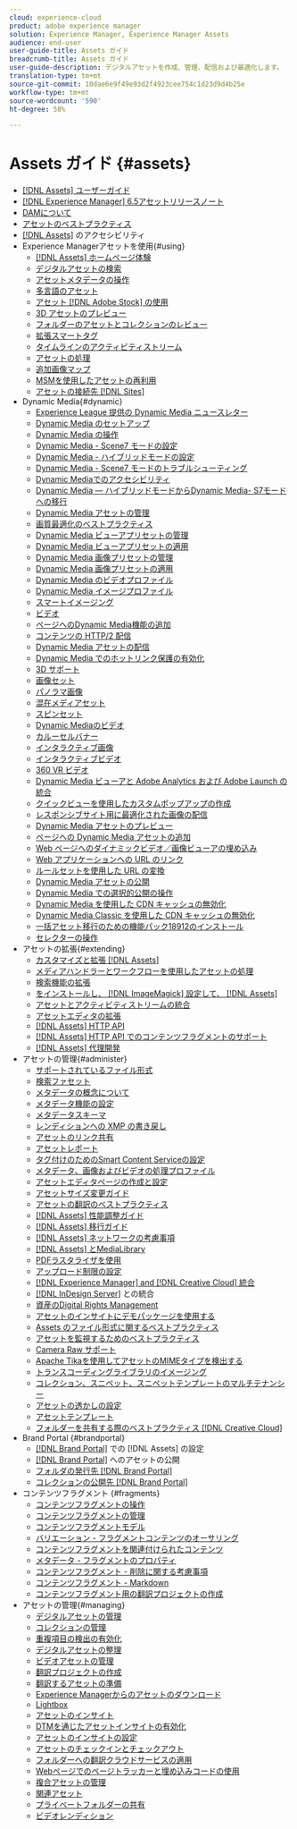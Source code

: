 ```yaml
---
cloud: experience-cloud
product: adobe experience manager
solution: Experience Manager, Experience Manager Assets
audience: end-user
user-guide-title: Assets ガイド
breadcrumb-title: Assets ガイド
user-guide-description: デジタルアセットを作成、管理、配信および最適化します。
translation-type: tm+mt
source-git-commit: 10dae6e9f49e93d2f4923cee754c1d23d9d4b25e
workflow-type: tm+mt
source-wordcount: '590'
ht-degree: 58%

---
```



# Assets ガイド {#assets}

+ [[!DNL Assets] ユーザーガイド](home.md)
+ [[!DNL Experience Manager] 6.5アセットリリースノート](https://experienceleague.adobe.com/docs/experience-manager-65/release-notes/assets.html)
+ [DAMについて](assets.md)
+ [アセットのベストプラクティス](best-practices-for-assets.md)
+ [ [!DNL Assets]](accessibility.md) のアクセシビリティ
+ Experience Managerアセットを使用{#using}
   + [[!DNL Assets] ホームページ体験](assets-home-page.md)
   + [デジタルアセットの検索](search-assets.md)
   + [アセットメタデータの操作](metadata.md)
   + [多言語のアセット](multilingual-assets.md)
   + [アセット [!DNL Adobe Stock] の使用](aem-assets-adobe-stock.md)
   + [3D アセットのプレビュー](previewing-3d-assets.md)
   + [フォルダーのアセットとコレクションのレビュー](bulk-approval.md)
   + [拡張スマートタグ](enhanced-smart-tags.md)
   + [タイムラインのアクティビティストリーム](activity-stream.md)
   + [アセットの処理](assets-workflow.md)
   + [追加画像マップ](image-maps.md)
   + [MSMを使用したアセットの再利用](reuse-assets-using-msm.md)
   + [アセットの接続先 [!DNL Sites]](use-assets-across-connected-assets-instances.md)
+ Dynamic Media{#dynamic}
   + [Experience League 提供の Dynamic Media ニュースレター](dynamic-media-newsletter.md)
   + [Dynamic Media のセットアップ](administering-dynamic-media.md)
   + [Dynamic Media の操作](dynamic-media.md)
   + [Dynamic Media - Scene7 モードの設定](config-dms7.md)
   + [Dynamic Media - ハイブリッドモードの設定](config-dynamic.md)
   + [Dynamic Media - Scene7 モードのトラブルシューティング](troubleshoot-dms7.md)
   + [Dynamic Mediaでのアクセシビリティ](accessibility-dm.md)
   + [Dynamic Media — ハイブリッドモードからDynamic Media- S7モードへの移行](migrate-from-hybrid-to-dms7.md)
   + [Dynamic Media アセットの管理](managing-assets.md)
   + [画質最適化のベストプラクティス](best-practices-for-optimizing-the-quality-of-your-images.md)
   + [Dynamic Media ビューアプリセットの管理](managing-viewer-presets.md)
   + [Dynamic Media ビューアプリセットの適用](viewer-presets.md)
   + [Dynamic Media 画像プリセットの管理](managing-image-presets.md)
   + [Dynamic Media 画像プリセットの適用](image-presets.md)
   + [Dynamic Media のビデオプロファイル](video-profiles.md)
   + [Dynamic Media イメージプロファイル](image-profiles.md)
   + [スマートイメージング](imaging-faq.md)
   + [ビデオ](s7-video.md)
   + [ページへのDynamic Media機能の追加](scene7.md)
   + [コンテンツの HTTP/2 配信](http2.md)
   + [Dynamic Media アセットの配信](delivering-dynamic-media-assets.md)
   + [Dynamic Media でのホットリンク保護の有効化](hotlink-protection.md)
   + [3D サポート](/help/assets/assets-3d.md)
   + [画像セット](image-sets.md)
   + [パノラマ画像](panoramic-images.md)
   + [混在メディアセット](mixed-media-sets.md)
   + [スピンセット](spin-sets.md)
   + [Dynamic Mediaのビデオ](video.md)
   + [カルーセルバナー](carousel-banners.md)
   + [インタラクティブ画像](interactive-images.md)
   + [インタラクティブビデオ](interactive-videos.md)
   + [360 VR ビデオ](/help/assets/360-video.md)
   + [Dynamic Media ビューアと Adobe Analytics および Adobe Launch の統合](/help/assets/launch.md)
   + [クイックビューを使用したカスタムポップアップの作成](custom-pop-ups.md)
   + [レスポンシブサイト用に最適化された画像の配信](responsive-site.md)
   + [Dynamic Media アセットのプレビュー](previewing-assets.md)
   + [ページへの Dynamic Media アセットの追加](adding-dynamic-media-assets-to-pages.md)
   + [Web ページへのダイナミックビデオ／画像ビューアの埋め込み](embed-code.md)
   + [Web アプリケーションへの URL のリンク](linking-urls-to-yourwebapplication.md)
   + [ルールセットを使用した URL の変換](using-rulesets-to-transform-urls.md)
   + [Dynamic Media アセットの公開](publishing-dynamicmedia-assets.md)
   + [Dynamic Media での選択的公開の操作](selective-publishing.md)
   + [Dynamic Media を使用した CDN キャッシュの無効化](invalidate-cdn-cache-dynamic-media.md)
   + [Dynamic Media Classic を使用した CDN キャッシュの無効化](invalidate-cdn-cache-dm-classic.md)
   + [一括アセット移行のための機能パック18912のインストール](bulk-ingest-migrate.md)
   + [セレクターの操作](working-with-selectors.md)
+ アセットの拡張{#extending}
   + [カスタマイズと拡張 [!DNL Assets]](extending-assets.md)
   + [メディアハンドラーとワークフローを使用したアセットの処理](media-handlers.md)
   + [検索機能の拡張](searchx.md)
   + [をインストールし、 [!DNL ImageMagick] 設定して、 [!DNL Assets]](best-practices-for-imagemagick.md)
   + [アセットとアクティビティストリームの統合](extending-activity-stream.md)
   + [アセットエディタの拡張](asseteditorx.md)
   + [[!DNL Assets] HTTP API](mac-api-assets.md)
   + [ [!DNL Assets]  HTTP API でのコンテンツフラグメントのサポート](assets-api-content-fragments.md)
   + [[!DNL Assets] 代理開発](proxy.md)
+ アセットの管理{#administer}
   + [サポートされているファイル形式](assets-formats.md)
   + [検索ファセット](search-facets.md)
   + [メタデータの概念について](metadata-concepts.md)
   + [メタデータ機能の設定](metadata-config.md)
   + [メタデータスキーマ](metadata-schemas.md)
   + [レンディションへの XMP の書き戻し](xmp-writeback.md)
   + [アセットのリンク共有](link-sharing.md)
   + [アセットレポート](asset-reports.md)
   + [タグ付けのためのSmart Content Serviceの設定](config-smart-tagging.md)
   + [メタデータ、画像およびビデオの処理プロファイル](processing-profiles.md)
   + [アセットエディタページの作成と設定](assets-finder-editor.md)
   + [アセットサイズ変更ガイド](assets-sizing-guide.md)
   + [アセットの翻訳のベストプラクティス](best-practices-for-translating-assets-efficiently.md)
   + [[!DNL Assets] 性能調整ガイド](performance-tuning-guidelines.md)
   + [[!DNL Assets] 移行ガイド](assets-migration-guide.md)
   + [[!DNL Assets] ネットワークの考慮事項](assets-network-considerations.md)
   + [[!DNL Assets] とMediaLibrary](medialibrary.md)
   + [PDFラスタライザを使用](aem-pdf-rasterizer.md)
   + [アップロード制限の設定](configuring-asset-upload-restrictions.md)
   + [[!DNL Experience Manager] and [!DNL Creative Cloud] 統合](aem-cc-integration-best-practices.md)
   + [ [!DNL InDesign Server]](indesign.md) との統合
   + [資産のDigital Rights Management](drm.md)
   + [アセットのインサイトにデモパッケージを使用する](use-demo-package-for-asset-insights.md)
   + [Assets のファイル形式に関するベストプラクティス](assets-file-format-best-practices.md)
   + [アセットを監視するためのベストプラクティス](assets-monitoring-best-practices.md)
   + [Camera Raw サポート](camera-raw.md)
   + [Apache Tikaを使用してアセットのMIMEタイプを検出する](detect-asset-mime-type-with-tika.md)
   + [トランスコーディングライブラリのイメージング](imaging-transcoding-library.md)
   + [コレクション、スニペット、スニペットテンプレートのマルチテナンシー](multi-tenancy.md)
   + [アセットの透かしの設定](watermarking.md)
   + [アセットテンプレート](asset-templates.md)
   + [フォルダーを共有する際のベストプラクティス [!DNL Creative Cloud]](aem-cc-folder-sharing-best-practices.md)
+ Brand Portal {#brandportal}
   + [ [!DNL Brand Portal]](configure-aem-assets-with-brand-portal.md) での  [!DNL Assets]  の設定
   + [ [!DNL Brand Portal]](brand-portal-publish-assets.md) へのアセットの公開
   + [フォルダの発行先 [!DNL Brand Portal]](brand-portal-publish-folder.md)
   + [コレクションの公開先 [!DNL Brand Portal]](brand-portal-publish-collection.md)
+ コンテンツフラグメント {#fragments}
   + [コンテンツフラグメントの操作](content-fragments/content-fragments.md)
   + [コンテンツフラグメントの管理](content-fragments/content-fragments-managing.md)
   + [コンテンツフラグメントモデル](content-fragments/content-fragments-models.md)
   + [バリエーション - フラグメントコンテンツのオーサリング](content-fragments/content-fragments-variations.md)
   + [コンテンツフラグメントを関連付けられたコンテンツ](content-fragments/content-fragments-assoc-content.md)
   + [メタデータ - フラグメントのプロパティ](content-fragments/content-fragments-metadata.md)
   + [コンテンツフラグメント - 削除に関する考慮事項](content-fragments/content-fragments-delete.md)
   + [コンテンツフラグメント - Markdown](content-fragments/content-fragments-markdown.md)
   + [コンテンツフラグメント用の翻訳プロジェクトの作成](creating-translation-projects-for-content-fragments.md)
+ アセットの管理{#managing}
   + [デジタルアセットの管理](manage-assets.md)
   + [コレクションの管理](manage-collections.md)
   + [重複項目の検出の有効化](duplicate-detection.md)
   + [デジタルアセットの整理](organize-assets.md)
   + [ビデオアセットの管理](managing-video-assets.md)
   + [翻訳プロジェクトの作成](translation-projects.md)
   + [翻訳するアセットの準備](preparing-assets-for-translation.md)
   + [Experience Managerからのアセットのダウンロード](download-assets-from-aem.md)
   + [Lightbox](light-box.md)
   + [アセットのインサイト](asset-insights.md)
   + [DTMを通じたアセットインサイトの有効化](use-dtm-for-asset-insights.md)
   + [アセットのインサイトの設定](configure-asset-insights.md)
   + [アセットのチェックインとチェックアウト](check-out-and-submit-assets.md)
   + [フォルダーへの翻訳クラウドサービスの適用](transition-cloud-services.md)
   + [Webページでのページトラッカーと埋め込みコードの使用](use-page-tracker.md)
   + [複合アセットの管理](managing-linked-subassets.md)
   + [関連アセット](related-assets.md)
   + [プライベートフォルダーの共有](private-folder.md)
   + [ビデオレンディション](video-renditions.md)
